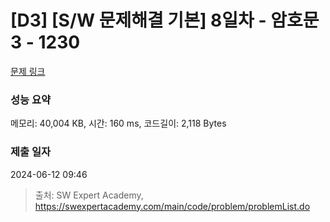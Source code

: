 # [D3] [S/W 문제해결 기본] 8일차 - 암호문3 - 1230 

[문제 링크](https://swexpertacademy.com/main/code/problem/problemDetail.do?contestProbId=AV14zIwqAHwCFAYD) 

### 성능 요약

메모리: 40,004 KB, 시간: 160 ms, 코드길이: 2,118 Bytes

### 제출 일자

2024-06-12 09:46



> 출처: SW Expert Academy, https://swexpertacademy.com/main/code/problem/problemList.do